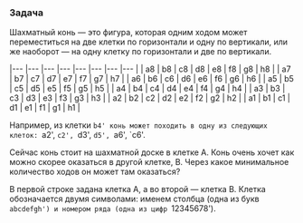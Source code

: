 ### Задача

Шахматный конь &mdash; это фигура, которая одним ходом может
переместиться на две клетки по горизонтали и одну по вертикали,
или же наоборот &mdash; на одну клетку по горизонтали и две по вертикали.

|--- |--- |--- |--- |--- |--- |--- |--- |
| a8 | b8 | c8 | d8 | e8 | f8 | g8 | h8 |
| a7 | b7 | c7 | d7 | e7 | f7 | g7 | h7 |
| a6 | b6 | c6 | d6 | e6 | f6 | g6 | h6 |
| a5 | b5 | c5 | d5 | e5 | f5 | g5 | h5 |
| a4 | b4 | c4 | d4 | e4 | f4 | g4 | h4 |
| a3 | b3 | c3 | d3 | e3 | f3 | g3 | h3 |
| a2 | b2 | c2 | d2 | e2 | f2 | g2 | h2 |
| a1 | b1 | c1 | d1 | e1 | f1 | g1 | h1 |

Например, из клетки `b4' конь может походить
в одну из следующих клеток:
`a2', `c2', `d3',
`d5', `a6', `c6'.

Сейчас конь стоит на шахматной доске в клетке A.
Конь очень хочет как можно скорее оказаться в другой клетке, B.
Через какое минимальное количество ходов он может там оказаться?

В первой строке задана клетка A, а во второй &mdash; клетка B.
Клетка обозначается двумя символами:
именем столбца (одна из букв `abcdefgh')
и номером ряда (одна из цифр `12345678').
